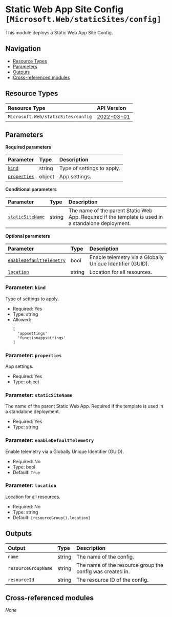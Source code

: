 # Static Web App Site Config `[Microsoft.Web/staticSites/config]`

This module deploys a Static Web App Site Config.

## Navigation

- [Resource Types](#Resource-Types)
- [Parameters](#Parameters)
- [Outputs](#Outputs)
- [Cross-referenced modules](#Cross-referenced-modules)

## Resource Types

| Resource Type | API Version |
| :-- | :-- |
| `Microsoft.Web/staticSites/config` | [2022-03-01](https://learn.microsoft.com/en-us/azure/templates/Microsoft.Web/staticSites/config) |

## Parameters

**Required parameters**

| Parameter | Type | Description |
| :-- | :-- | :-- |
| [`kind`](#parameter-kind) | string | Type of settings to apply. |
| [`properties`](#parameter-properties) | object | App settings. |

**Conditional parameters**

| Parameter | Type | Description |
| :-- | :-- | :-- |
| [`staticSiteName`](#parameter-staticsitename) | string | The name of the parent Static Web App. Required if the template is used in a standalone deployment. |

**Optional parameters**

| Parameter | Type | Description |
| :-- | :-- | :-- |
| [`enableDefaultTelemetry`](#parameter-enabledefaulttelemetry) | bool | Enable telemetry via a Globally Unique Identifier (GUID). |
| [`location`](#parameter-location) | string | Location for all resources. |

### Parameter: `kind`

Type of settings to apply.

- Required: Yes
- Type: string
- Allowed:
  ```Bicep
  [
    'appsettings'
    'functionappsettings'
  ]
  ```

### Parameter: `properties`

App settings.

- Required: Yes
- Type: object

### Parameter: `staticSiteName`

The name of the parent Static Web App. Required if the template is used in a standalone deployment.

- Required: Yes
- Type: string

### Parameter: `enableDefaultTelemetry`

Enable telemetry via a Globally Unique Identifier (GUID).

- Required: No
- Type: bool
- Default: `True`

### Parameter: `location`

Location for all resources.

- Required: No
- Type: string
- Default: `[resourceGroup().location]`


## Outputs

| Output | Type | Description |
| :-- | :-- | :-- |
| `name` | string | The name of the config. |
| `resourceGroupName` | string | The name of the resource group the config was created in. |
| `resourceId` | string | The resource ID of the config. |

## Cross-referenced modules

_None_
